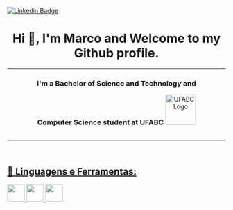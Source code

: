 [![Linkedin Badge](https://img.shields.io/badge/-LinkedIn-blue?style=flat-square&logo=Linkedin&logoColor=white&link=https://www.linkedin.com/in/marco-rodrigues-34308521a//)](https://www.linkedin.com/in/marco-rodrigues-34308521a/)

<h1 align="center">Hi 👋, I'm Marco and Welcome to my Github profile.</h1>
<hr>
<div align="center">
  <h3>I'm a Bachelor of Science and Technology and</h3>
  <h3 style="display: inline-block;">Computer Science  student at UFABC</h3>
  <img src="https://www.ufabc.edu.br/images/conteudo/logotipo.png" alt="UFABC Logo" style="display: inline-block; height: 5em;">
</div>
<div>
  <hr>
<div>
<a href="https://github.com/seu-usuário-aqui">
<!--<img height="180em" src="https://github-readme-stats.vercel.app/api/top-langs/?username=marcoRdg&layout=compact&langs_count=7&theme=dracula"/>-
<img height="180em" src="https://github-readme-stats.vercel.app/api?username=marcoRdg&show_icons=true&theme=dracula&include_all_commits=true&count_private=true"/>-->
</div>

<div>
<br>

 ## 🚀 **Linguagens e Ferramentas:**
  <img src="https://cdn.jsdelivr.net/gh/devicons/devicon/icons/git/git-original.svg" width="40" height="40"/>
  <img src="https://cdn.jsdelivr.net/gh/devicons/devicon/icons/python/python-original.svg" width="40" height="40"/>
  <img src="https://cdn.jsdelivr.net/gh/devicons/devicon/icons/r/r-original.svg" width="40" height="40"/>
  <br>
  
<!--
<b> ⚡ Principais Repositórios</b>:

  <a href="https://github.com/marcoRdg/Data_Science_Projects">
    <img height="120em" src="https://github-readme-stats.vercel.app/api/pin/?username=marcoRdg&repo=Data_Science_Projects&theme=dark" />
  </a>
</div> -->

<!--
**marcoRdg/marcoRdg** is a ✨ _special_ ✨ repository because its `README.md` (this file) appears on your GitHub profile.

Here are some ideas to get you started:

- 🔭 I’m currently working on ...
- 🌱 I’m currently learning ...
- 👯 I’m looking to collaborate on ...
- 🤔 I’m looking for help with ...
- 💬 Ask me about ...
- 📫 How to reach me: ...
- 😄 Pronouns: ...
- ⚡ Fun fact: ...
-->
